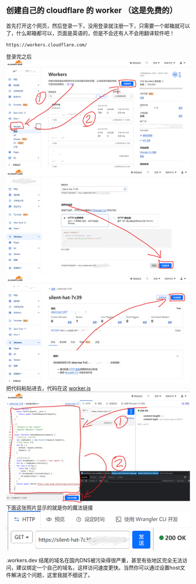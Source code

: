 ## 创建自己的 cloudflare 的 worker （这是免费的）
首先打开这个网页，然后登录一下，没用登录就注册一下，只需要一个邮箱就可以了，什么邮箱都可以，页面是英语的，但是不会还有人不会用翻译软件吧！
~~~
https://workers.cloudflare.com/
~~~
登录完之后
![](/images/9.png)
![](/images/10.png)
![](/images/11.png)
把代码粘贴进去，代码在这 [worker.js](../代码/cloudflareWorker.js)
![](/images/12.png)
下面这张照片显示的就是你的魔法链接
![](/images/13.png)

.workers.dev 结尾的域名在国内DNS被污染得很严重，甚至有些地区完全无法访问，建议绑定一个自己的域名，这样访问速度更快。当然你可以通过设置host文件解决这个问题，这里我就不细说了。

